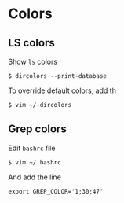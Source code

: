
# Colors

## LS colors

Show `ls` colors 

```
$ dircolors --print-database
```
To override default colors, add th

```
$ vim ~/.dircolors
```

## Grep colors

Edit `bashrc` file

```
$ vim ~/.bashrc
```

And add the line

```
export GREP_COLOR='1;30;47'
```




